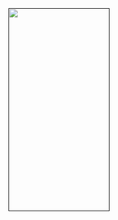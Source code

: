 #
<h1>
<p align="center">
      <br>
    <br><a href=""><img src="https://user-images.githubusercontent.com/71953229/104888472-66a10e80-5932-11eb-8f9e-8f310044f079.png" width="200" height="400"></a>
</p>
</h1>
